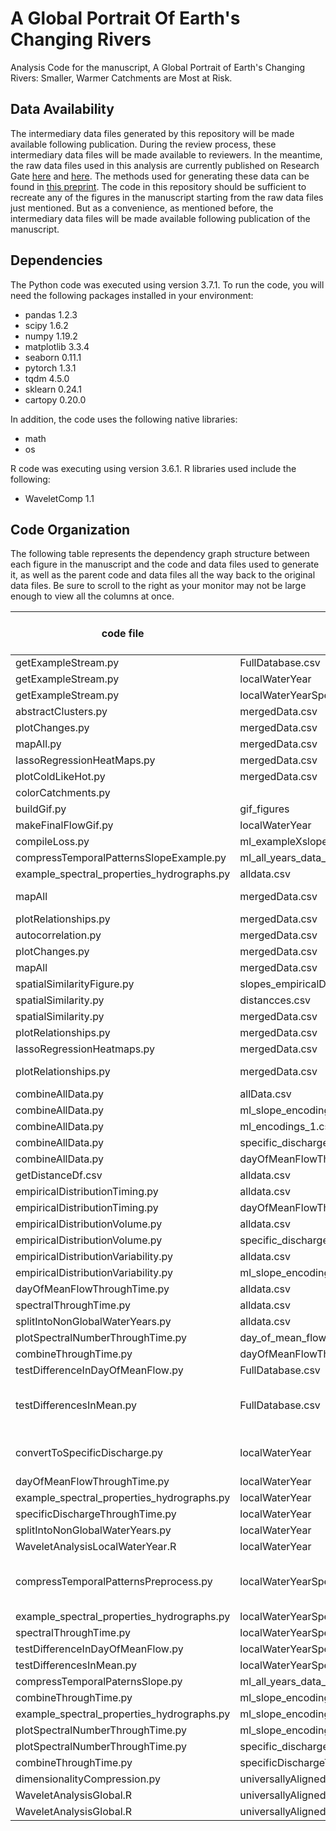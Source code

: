 # A Global Portrait Of Earth's Changing Rivers
Analysis Code for the manuscript, A Global Portrait of Earth's Changing Rivers: Smaller, Warmer Catchments are Most at Risk.

## Data Availability

The intermediary data files generated by this repository will be made available following publication. During the review process, these intermediary data files will be made available to reviewers. In the meantime, the raw data files used in this analysis are currently published on Research Gate [here](https://doi.org/10.13140/RG.2.2.31696.84487) and [here](https://doi.org/10.13140/RG.2.2.24985.95842). The methods used for generating these data can be found in [this preprint](https://doi.org/10.1002/essoar.10507854.1). The code in this repository should be sufficient to recreate any of the figures in the manuscript starting from the raw data files just mentioned. But as a convenience, as mentioned before, the intermediary data files will be made available following publication of the manuscript. 

## Dependencies

The Python code was executed using version 3.7.1. To run the code, you will need the following packages installed in your environment:

- pandas 1.2.3
- scipy 1.6.2
- numpy 1.19.2
- matplotlib 3.3.4
- seaborn 0.11.1
- pytorch 1.3.1
- tqdm 4.5.0
- sklearn 0.24.1
- cartopy 0.20.0

In addition, the code uses the following native libraries:
- math
- os

R code was executing using version 3.6.1. R libraries used include the following:
- WaveletComp 1.1


## Code Organization

The following table represents the dependency graph structure between each figure in the manuscript and the code and data files used to generate it, as well as the parent code and data files all the way back to the original data files. Be sure to scroll to the right as your monitor may not be large enough to view all the columns at once.

code file | input file | output file | figure produced (if any) | Notes
-------------- | ---- | -------- | ------ | -----
getExampleStream.py | FullDatabase.csv |  | 1 | all panels
getExampleStream.py | localWaterYear |  |  |
getExampleStream.py | localWaterYearSpectralDecomposition |  |  |
abstractClusters.py | mergedData.csv |  | 2 | all panels
plotChanges.py | mergedData.csv | | 3 | all panels
mapAll.py | mergedData.csv | | 4 | all panels
lassoRegressionHeatMaps.py | mergedData.csv | | 5 | all panels
plotColdLikeHot.py | mergedData.csv | | 6 | all panels
colorCatchments.py | | | | 
buildGif.py | gif_figures |  | movie1 |
makeFinalFlowGif.py | localWaterYear | gif_figures |  |
compileLoss.py | ml_exampleXslope_encodings_loss_.csv |  | S1 |
compressTemporalPatternsSlopeExample.py | ml_all_years_data_separate.csv | ml_exampleXslope_encodings_loss_.csv | S2 |
example_spectral_properties_hydrographs.py | alldata.csv |  | S3 | All frames
mapAll | mergedData.csv | | S4 | frames A and B
plotRelationships.py | mergedData.csv | | S4 | frame C
autocorrelation.py | mergedData.csv | | S5 | all frames
plotChanges.py | mergedData.csv | | S6 | all frames
mapAll | mergedData.csv | | S7 | all frames
spatialSimilarityFigure.py | slopes_empiricalDistributions.csv | | S8 | all frames
spatialSimilarity.py | distancces.csv | slopes_empiricalDistributions.csv | |
spatialSimilarity.py | mergedData.csv | | |
plotRelationships.py | mergedData.csv | | S9 |
lassoRegressionHeatmaps.py | mergedData.csv | | S10 |
plotRelationships.py | mergedData.csv | | S11-S16 | all figures/panels
combineAllData.py | allData.csv | mergedData.csv | |
combineAllData.py | ml_slope_encodings_1.csv | mergedData.csv | |
combineAllData.py | ml_encodings_1.csv | mergedData.csv | |
combineAllData.py | specific_discharge_vs_size.csv | mergedData.csv | |
combineAllData.py | dayOfMeanFlowThroughTime.csv | mergedData.csv | |
getDistanceDf.csv | alldata.csv | distance_df.csv | | 
empiricalDistributionTiming.py | alldata.csv | dayOfMeanFlow_slopes_empiricalDistribution.csv | | 
empiricalDistributionTiming.py | dayOfMeanFlowThroughTime.csv | | | 
empiricalDistributionVolume.py | alldata.csv | dayOfMeanFlow_slopes_empiricalDistribution.csv | | 
empiricalDistributionVolume.py | specific_discharge_vs_size.csv |  | | 
empiricalDistributionVariability.py | alldata.csv | dayOfMeanFlow_slopes_empiricalDistribution.csv | | 
empiricalDistributionVariability.py | ml_slope_encodings1.csv |  | | 
dayOfMeanFlowThroughTime.py | alldata.csv | dayOfMeanFlowThroughTime.csv |  |
spectralThroughTime.py | alldata.csv | spectralPowersThroughTime.csv |  |
splitIntoNonGlobalWaterYears.py | alldata.csv | localWaterYear |  |
plotSpectralNumberThroughTime.py | day_of_mean_flow_vs_size.csv | spectralNumber_acrossTime.csv |  |
combineThroughTime.py | dayOfMeanFlowThroughTime.csv | throughTimeCombined.csv |  |
testDifferenceInDayOfMeanFlow.py | FullDatabase.csv | day_of_mean_flow_vs_size.csv |  |
testDifferencesInMean.py | FullDatabase.csv | specific_discharge_vs_size.csv |  | Convert discharge to specific disharge data
convertToSpecificDischarge.py | localWaterYear | localWaterYear |  | converts to specific discharge
dayOfMeanFlowThroughTime.py | localWaterYear | dayOfMeanFlowThroughTime.csv |  |
example_spectral_properties_hydrographs.py | localWaterYear |  |  |
specificDischargeThroughTime.py | localWaterYear | specificDischargeThroughTime.csv |  |
splitIntoNonGlobalWaterYears.py | localWaterYear | universallyAlignedGlobalFlow_DailyQ2_column.csv |  |
WaveletAnalysisLocalWaterYear.R | localWaterYear | localWaterYearSpectralDecomposition |  |
compressTemporalPatternsPreprocess.py | localWaterYearSpectralDecomposition | ml_all_years_data_separate.csv |  | create dataset for dimensionality compression
example_spectral_properties_hydrographs.py | localWaterYearSpectralDecomposition |  |  |
spectralThroughTime.py | localWaterYearSpectralDecomposition | spectralPowersThroughTime.csv |  |
testDifferenceInDayOfMeanFlow.py | localWaterYearSpectralDecomposition | day_of_mean_flow_vs_size.csv |  |
testDifferencesInMean.py | localWaterYearSpectralDecomposition | specific_discharge_vs_size.csv |  |
compressTemporalPaternsSlope.py | ml_all_years_data_separate.csv | ml_slope_encodings1.csv |  |
combineThroughTime.py | ml_slope_encodings1.csv | throughTimeCombined.csv |  |
example_spectral_properties_hydrographs.py | ml_slope_encodings1.csv |  |  |
plotSpectralNumberThroughTime.py | ml_slope_encodings1.csv | spectralNumber_acrossTime.csv |  |
plotSpectralNumberThroughTime.py | specific_discharge_vs_size.csv | spectralNumber_acrossTime.csv |  |
combineThroughTime.py | specificDischargeThroughTime.csv | throughTimeCombined.csv |  |
dimensionalityCompression.py | universallyAligned_powers.csv | ml_encodings1.csv |  |
WaveletAnalysisGlobal.R | universallyAlignedGlobalFlow_DailyQ2_column.csv | universallyAligned_powers.csv |  |
WaveletAnalysisGlobal.R | universallyAlignedGlobalFlow_DailyQ2_column.csv | universallyAligned_powersTranspose.csv |  |
